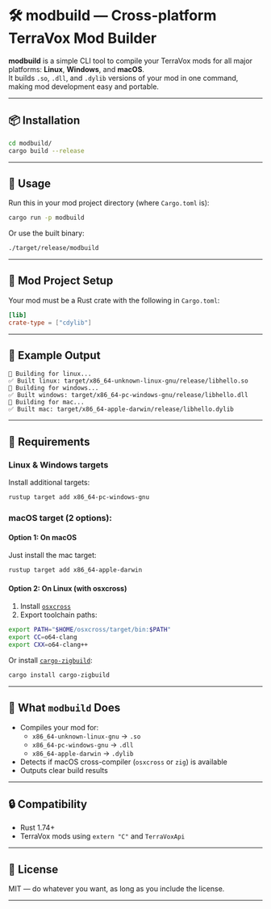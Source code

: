 # 🛠️ modbuild — Cross-platform TerraVox Mod Builder

**modbuild** is a simple CLI tool to compile your TerraVox mods for all major platforms: **Linux**, **Windows**, and **macOS**.  
It builds `.so`, `.dll`, and `.dylib` versions of your mod in one command, making mod development easy and portable.

---

## 📦 Installation

```bash
cd modbuild/
cargo build --release
```

---

## 🚀 Usage

Run this in your mod project directory (where `Cargo.toml` is):

```bash
cargo run -p modbuild
```

Or use the built binary:

```bash
./target/release/modbuild
```

---

## 📁 Mod Project Setup

Your mod must be a Rust crate with the following in `Cargo.toml`:

```toml
[lib]
crate-type = ["cdylib"]
```

---

## 📂 Example Output

```
🔧 Building for linux...
✅ Built linux: target/x86_64-unknown-linux-gnu/release/libhello.so
🔧 Building for windows...
✅ Built windows: target/x86_64-pc-windows-gnu/release/libhello.dll
🔧 Building for mac...
✅ Built mac: target/x86_64-apple-darwin/release/libhello.dylib
```

---

## 🧠 Requirements

### Linux & Windows targets

Install additional targets:

```bash
rustup target add x86_64-pc-windows-gnu
```

### macOS target (2 options):

#### Option 1: On macOS

Just install the mac target:

```bash
rustup target add x86_64-apple-darwin
```

#### Option 2: On Linux (with osxcross)

1. Install [`osxcross`](https://github.com/tpoechtrager/osxcross)
2. Export toolchain paths:

```bash
export PATH="$HOME/osxcross/target/bin:$PATH"
export CC=o64-clang
export CXX=o64-clang++
```

Or install [`cargo-zigbuild`](https://github.com/messense/cargo-zigbuild):

```bash
cargo install cargo-zigbuild
```

---

## 🎯 What `modbuild` Does

- Compiles your mod for:
  - `x86_64-unknown-linux-gnu` → `.so`
  - `x86_64-pc-windows-gnu` → `.dll`
  - `x86_64-apple-darwin` → `.dylib`
- Detects if macOS cross-compiler (`osxcross` or `zig`) is available
- Outputs clear build results

---

## 🔒 Compatibility

- Rust 1.74+
- TerraVox mods using `extern "C"` and `TerraVoxApi`

---

## 📜 License

MIT — do whatever you want, as long as you include the license.

---
